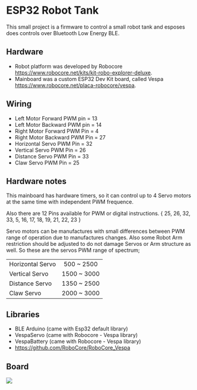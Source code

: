 # ESP32 Robot Tank

This small project is a firmware to control a small robot tank and esposes does controls over Bluetooth Low Energy BLE.

## Hardware

- Robot platform was developed by Robocore <https://www.robocore.net/kits/kit-robo-explorer-deluxe>.
- Mainboard was a custom ESP32 Dev Kit board, called Vespa <https://www.robocore.net/placa-robocore/vespa>.

## Wiring

- Left Motor Forward PWM pin = 13
- Left Motor Backward PWM pin = 14
- Right Motor Forward PWM Pin = 4
- Right Motor Backward PWM Pin = 27
- Horizontal Servo PWM Pin = 32
- Vertical Servo PWM Pin = 26
- Distance Servo PWM Pin = 33
- Claw Servo PWM Pin = 25

## Hardware notes

This mainboard has hardware timers, so it can control up to 4 Servo motors at the same time with independent PWM frequence.

Also there are 12 Pins available for PWM or digital instructions. { 25, 26, 32, 33, 5, 16, 17, 18, 19, 21, 22, 23 }

Servo motors can be manufactures with small differences between PWM range of operation due to manufactures changes. Also some Robot Arm restriction should be adjusted to do not damage Servos or Arm structure as well. So these are the servos PWM range of spectrum;

| | |
| :--- | :---: |
| Horizontal Servo | 500 ~ 2500 |
| Vertical Servo | 1500 ~ 3000 |
| Distance Servo | 1350 ~ 2500 |
| Claw Servo | 2000 ~ 3000 |

## Libraries

- BLE Arduino (came with Esp32 default library)
- VespaServo (came with Robocore - Vespa library)
- VespaBattery (came with Robocore - Vespa library)
- <https://github.com/RoboCore/RoboCore_Vespa>

## Board

![](https://d229kd5ey79jzj.cloudfront.net/1439/vespa_esquematica-01.jpg)
